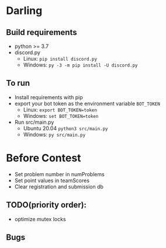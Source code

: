 # Darling


## Build requirements
  - python  >= 3.7
  - discord.py 
    - Linux:   `pip install discord.py`
    - Windows: `py -3 -m pip install -U discord.py`

## To run
  - Install requirements with pip
  - export your bot token as the environment variable `BOT_TOKEN`
    - Linux:   `export BOT_TOKEN=token`
    - Windows: `set BOT_TOKEN=token`
  - Run src/main.py
    - Ubuntu 20.04 `python3 src/main.py`
    - Windows:     `py src/main.py`

# Before Contest
- Set problem number in numProblems
- Set point values in teamScores
- Clear registration and submission db

## TODO(priority order):
- optimize mutex locks

## Bugs
